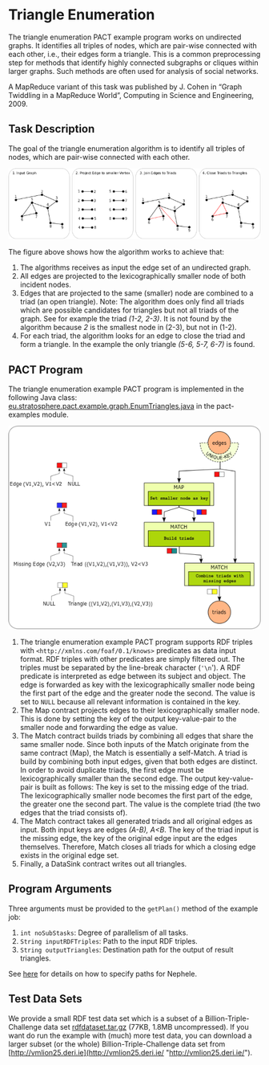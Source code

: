 Triangle Enumeration
====================

The triangle enumeration PACT example program works on undirected
graphs. It identifies all triples of nodes, which are pair-wise
connected with each other, i.e., their edges form a triangle. This is a
common preprocessing step for methods that identify highly connected
subgraphs or cliques within larger graphs. Such methods are often used
for analysis of social networks.   

A MapReduce variant of this task was published by J. Cohen in “Graph
Twiddling in a MapReduce World”, Computing in Science and Engineering,
2009.

Task Description
----------------

The goal of the triangle enumeration algorithm is to identify all
triples of nodes, which are pair-wise connected with each other.   

[![](media/wiki/triangleenum_taskdescription.png)](media/wiki/triangleenum_taskdescription.png "triangleenum_taskdescription.png")

The figure above shows how the algorithm works to achieve that:

1.  The algorithms receives as input the edge set of an undirected
    graph.
2.  All edges are projected to the lexicographically smaller node of
    both incident nodes.
3.  Edges that are projected to the same (smaller) node are combined to
    a triad (an open triangle). Note: The algorithm does only find all
    triads which are possible candidates for triangles but not all
    triads of the graph. See for example the triad *(1-2, 2-3)*. It is
    not found by the algorithm because *2* is the smallest node in
    (2-3), but not in (1-2).
4.  For each triad, the algorithm looks for an edge to close the triad
    and form a triangle. In the example the only triangle *(5-6, 5-7,
    6-7)* is found.

PACT Program
------------

The triangle enumeration example PACT program is implemented in the
following Java class:
[eu.stratosphere.pact.example.graph.EnumTriangles.java](https://github.com/dimalabs/ozone/blob/master/pact/pact-examples/src/main/java/eu/stratosphere/pact/example/graph/EnumTriangles.java "https://github.com/dimalabs/ozone/blob/master/pact/pact-examples/src/main/java/eu/stratosphere/pact/example/graph/EnumTriangles.java")
in the pact-examples module.

[![](media/wiki/triangleenum_pactprogram.png)](media/wiki/triangleenum_pactprogram.png "triangleenum_pactprogram.png")

1.  The triangle enumeration example PACT program supports RDF triples
    with `<http://xmlns.com/foaf/0.1/knows>` predicates as data input
    format. RDF triples with other predicates are simply filtered out.
    The triples must be separated by the line-break character (`'\n`').
    A RDF predicate is interpreted as edge between its subject and
    object. The edge is forwarded as key with the lexicographically
    smaller node being the first part of the edge and the greater node
    the second. The value is set to `NULL` because all relevant
    information is contained in the key.
2.  The Map contract projects edges to their lexicographically smaller
    node. This is done by setting the key of the output key-value-pair
    to the smaller node and forwarding the edge as value.
3.  The Match contract builds triads by combining all edges that share
    the same smaller node. Since both inputs of the Match originate from
    the same contract (Map), the Match is essentially a self-Match. A
    triad is build by combining both input edges, given that both edges
    are distinct. In order to avoid duplicate triads, the first edge
    must be lexicographically smaller than the second edge. The output
    key-value-pair is built as follows: The key is set to the missing
    edge of the triad. The lexicographically smaller node becomes the
    first part of the edge, the greater one the second part. The value
    is the complete triad (the two edges that the triad consists of).
4.  The Match contract takes all generated triads and all original edges
    as input. Both input keys are edges *(A-B), A\<B*. The key of the
    triad input is the missing edge, the key of the original edge input
    are the edges themselves. Therefore, Match closes all triads for
    which a closing edge exists in the original edge set.
5.  Finally, a DataSink contract writes out all triangles.

Program Arguments
-----------------

Three arguments must be provided to the `getPlan()` method of the
example job:

1.  `int noSubStasks`: Degree of parallelism of all tasks.
2.  `String inputRDFTriples`: Path to the input RDF triples.
3.  `String outputTriangles`: Destination path for the output of result
    triangles.

See
[here](executepactprogram.html "executepactprogram")
for details on how to specify paths for Nephele.

Test Data Sets
--------------

We provide a small RDF test data set which is a subset of a
Billion-Triple-Challenge data set
[rdfdataset.tar.gz](media/wiki/rdfdataset.tar.gz "wiki:rdfdataset.tar.gz")
(77KB, 1.8MB uncompressed). If you want do run the example with (much)
more test data, you can download a larger subset (or the whole)
Billion-Triple-Challenge data set from
[http://vmlion25.deri.ie](http://vmlion25.deri.ie/ "http://vmlion25.deri.ie/").
